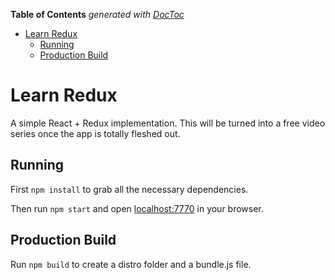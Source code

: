 <!-- START doctoc generated TOC please keep comment here to allow auto update -->
<!-- DON'T EDIT THIS SECTION, INSTEAD RE-RUN doctoc TO UPDATE -->
**Table of Contents**  *generated with [DocToc](https://github.com/thlorenz/doctoc)*

- [Learn Redux](#learn-redux)
  - [Running](#running)
  - [Production Build](#production-build)

<!-- END doctoc generated TOC please keep comment here to allow auto update -->

# Learn Redux

A simple React + Redux implementation. This will be turned into a free video series once the app is totally fleshed out.

## Running

First `npm install` to grab all the necessary dependencies. 

Then run `npm start` and open <localhost:7770> in your browser.

## Production Build

Run `npm build` to create a distro folder and a bundle.js file.
